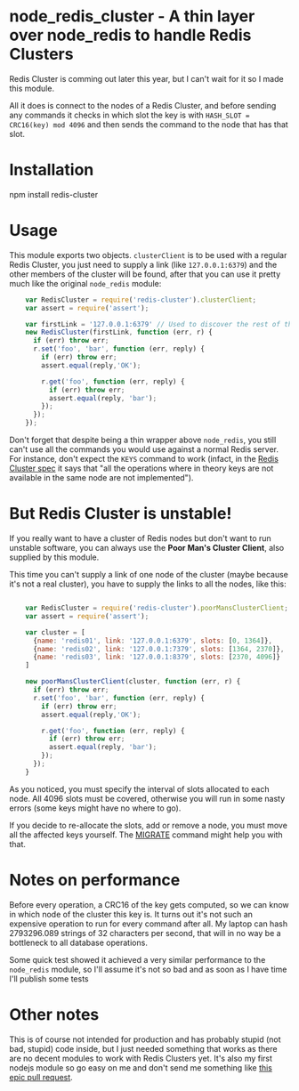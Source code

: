 node_redis_cluster - A thin layer over node_redis to handle Redis Clusters
===========================

Redis Cluster is comming out later this year, but I can't wait for it so I made this module.

All it does is connect to the nodes of a Redis Cluster, and before sending any commands it checks in which slot the key is with `HASH_SLOT = CRC16(key) mod 4096` and then sends the command to the node that has that slot.

Installation
===========================

  npm install redis-cluster

Usage
===========================

This module exports two objects. `clusterClient` is to be used with a regular Redis Cluster, you just need to supply a link (like `127.0.0.1:6379`) and the other members of the cluster will be found, after that you can use it pretty much like the original `node_redis` module:

```javascript
    var RedisCluster = require('redis-cluster').clusterClient;
    var assert = require('assert');

    var firstLink = '127.0.0.1:6379' // Used to discover the rest of the cluster
    new RedisCluster(firstLink, function (err, r) {
      if (err) throw err;
      r.set('foo', 'bar', function (err, reply) {
        if (err) throw err;
        assert.equal(reply,'OK');

        r.get('foo', function (err, reply) {
          if (err) throw err;
          assert.equal(reply, 'bar');
        });
      });
    });
```

Don't forget that despite being a thin wrapper above `node_redis`, you still can't use all the commands you would use against a normal Redis server. For instance, don't expect the `KEYS` command to work (infact, in the [Redis Cluster spec](http://redis.io/topics/cluster-spec) it says that "all the operations where in theory keys are not available in the same node are not implemented").

But Redis Cluster is unstable!
===========================

If you really want to have a cluster of Redis nodes but don't want to run unstable software, you can always use the **Poor Man's Cluster Client**, also supplied by this module.

This time you can't supply a link of one node of the cluster (maybe because it's not a real cluster), you have to supply the links to all the nodes, like this:

```javascript

    var RedisCluster = require('redis-cluster').poorMansClusterClient;
    var assert = require('assert');

    var cluster = [
      {name: 'redis01', link: '127.0.0.1:6379', slots: [0, 1364]},
      {name: 'redis02', link: '127.0.0.1:7379', slots: [1364, 2370]},
      {name: 'redis03', link: '127.0.0.1:8379', slots: [2370, 4096]}
    ]

    new poorMansClusterClient(cluster, function (err, r) {
      if (err) throw err;
      r.set('foo', 'bar', function (err, reply) {
        if (err) throw err;
        assert.equal(reply,'OK');

        r.get('foo', function (err, reply) {
          if (err) throw err;
          assert.equal(reply, 'bar');
        });
      });
    }

```
As you noticed, you must specify the interval of slots allocated to each node. All 4096 slots must be covered, otherwise you will run in some nasty errors (some keys might have no where to go).

If you decide to re-allocate the slots, add or remove a node, you must move all the affected keys yourself. The [MIGRATE](http://redis.io/commands/migrate) command might help you with that.

Notes on performance
===========================

Before every operation, a CRC16 of the key gets computed, so we can know in which node of the cluster this key is. It turns out it's not such an expensive operation to run for every command after all. My laptop can hash 2793296.089 strings of 32 characters per second, that will in no way be a bottleneck to all database operations.

Some quick test showed it achieved a very similar performance to the `node_redis` module, so I'll assume it's not so bad and as soon as I have time I'll publish some tests

Other notes
===========================

This is of course not intended for production and has probably stupid (not bad, stupid) code inside, but I just needed something that works as there are no decent modules to work with Redis Clusters yet. It's also my first nodejs module so go easy on me and don't send me something like [this epic pull request](https://github.com/zenorocha/jquery-boilerplate/pull/10).
